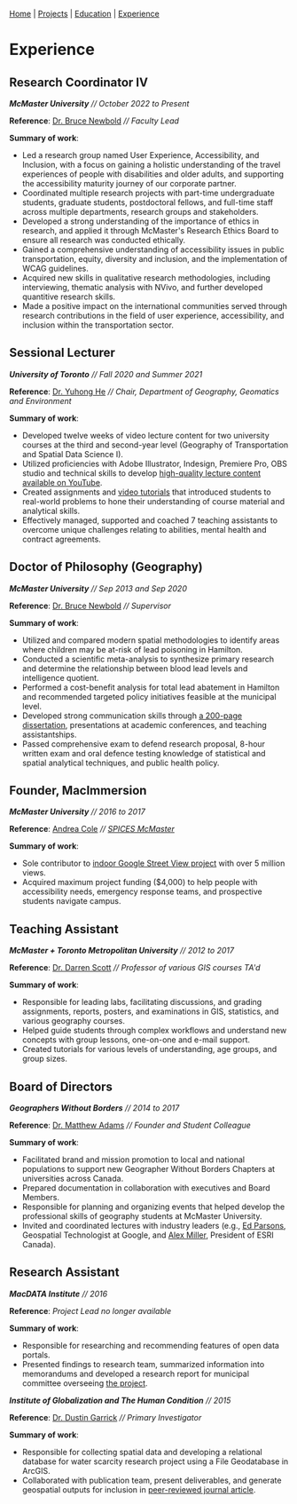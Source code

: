 [Home](README.md) | [Projects](Projects.md) | [Education](Education.md) | [Experience](Experience.md)

# Experience

## **Research Coordinator IV**

***McMaster University** // October 2022 to Present*

**Reference**: [Dr. Bruce Newbold](https://www.science.mcmaster.ca/ees/component/comprofiler/userprofile/newbold.html?Itemid=351) *// Faculty Lead*

**Summary of work**:
- Led a research group named User Experience, Accessibility, and Inclusion, with a focus on gaining a holistic understanding of the travel experiences of people with disabilities and older adults, and supporting the accessibility maturity journey of our corporate partner.
- Coordinated multiple research projects with part-time undergraduate students, graduate students, postdoctoral fellows, and full-time staff across multiple departments, research groups and stakeholders.
- Developed a strong understanding of the importance of ethics in research, and applied it through McMaster's Research Ethics Board to ensure all research was conducted ethically.
- Gained a comprehensive understanding of accessibility issues in public transportation, equity, diversity and inclusion, and the implementation of WCAG guidelines.
- Acquired new skills in qualitative research methodologies, including interviewing, thematic analysis with NVivo, and further developed quantitive research skills.
- Made a positive impact on the international communities served through research  contributions in the field of user experience, accessibility, and inclusion within the transportation sector.

## **Sessional Lecturer**

***University of Toronto** // Fall 2020 and Summer 2021*

**Reference**: [Dr. Yuhong He](https://geography.utoronto.ca/profiles/yuhong-he/) *// Chair, Department of Geography, Geomatics and Environment*

**Summary of work**:
- Developed twelve weeks of video lecture content for two university courses at the third and
second-year level (Geography of Transportation and Spatial Data Science I).
- Utilized proficiencies with Adobe Illustrator, Indesign, Premiere Pro, OBS studio and
technical skills to develop [high-quality lecture content available on YouTube](https://www.youtube.com/watch?v=McLO-xiqueo).
- Created assignments and [video tutorials](https://youtu.be/EddytVLjpx8?t=839) that introduced students to real-world problems to hone their understanding of course material and analytical skills.
- Effectively managed, supported and coached 7 teaching assistants to overcome unique challenges relating to abilities, mental health and contract agreements.

## **Doctor of Philosophy (Geography)**

***McMaster University** // Sep 2013 and Sep 2020*

**Reference**: [Dr. Bruce Newbold](https://www.science.mcmaster.ca/ees/component/comprofiler/userprofile/newbold.html?Itemid=351) *// Supervisor*

**Summary of work**:
- Utilized and compared modern spatial methodologies to identify areas where children may be at-risk of lead poisoning in Hamilton.
- Conducted a scientific meta-analysis to synthesize primary research and determine the relationship between blood lead levels and intelligence quotient.
- Performed a cost-benefit analysis for total lead abatement in Hamilton and recommended targeted policy initiatives feasible at the municipal level.
- Developed strong communication skills through [a 200-page dissertation](https://macsphere.mcmaster.ca/bitstream/11375/26011/2/mackay_kevin_p_finalsubmission202009_phd.pdf), presentations at academic conferences, and teaching assistantships.
- Passed comprehensive exam to defend research proposal, 8-hour written exam and oral defence testing knowledge of statistical and spatial analytical techniques, and public health policy.

## **Founder, MacImmersion**

***McMaster University** // 2016 to 2017*

**Reference**: [Andrea Cole](mailto:coleand%40mcmaster.ca?subject=) *// [SPICES McMaster](https://gs.mcmaster.ca/current-students/resources/spices/#tab-content-past-initiatives)*

**Summary of work**:
- Sole contributor to [indoor Google Street View project](https://www.google.ca/maps/contrib/106769851135814970545/photos/@43.2625946,-79.9230956,16z/data=!4m3!8m2!3m1!1e2?hl=en) with over 5 million views.
- Acquired maximum project funding ($4,000) to help people with accessibility needs, emergency response teams, and prospective students navigate campus.

## **Teaching Assistant**

***McMaster + Toronto Metropolitan University** // 2012 to 2017*

**Reference**: [Dr. Darren Scott](https://www.science.mcmaster.ca/ees/component/comprofiler/userprofile/scottdm.html?Itemid=351) *// Professor of various GIS courses TA'd*

**Summary of work**:
- Responsible for leading labs, facilitating discussions, and grading assignments, reports, posters, and examinations in GIS, statistics, and various geography courses.
- Helped guide students through complex workflows and understand new concepts with group lessons, one-on-one and e-mail support.
- Created tutorials for various levels of understanding, age groups, and group sizes.

## **Board of Directors**

***Geographers Without Borders** // 2014 to 2017*

**Reference**: [Dr. Matthew Adams](https://www.utm.utoronto.ca/geography/people/matthew-adams) *// Founder and Student Colleague*

**Summary of work**:
- Facilitated brand and mission promotion to local and national populations to support new Geographer Without Borders Chapters at universities across Canada.
- Prepared documentation in collaboration with executives and Board Members.
- Responsible for planning and organizing events that helped develop the professional skills of geography students at McMaster University.
- Invited and coordinated lectures with industry leaders (e.g., [Ed Parsons](https://www.edparsons.com/), Geospatial Technologist at Google, and [Alex Miller](https://www.linkedin.com/in/alex-miller-2471a5/?originalSubdomain=ca), President of ESRI Canada).

## **Research Assistant**

***MacDATA Institute** // 2016*

**Reference**: *Project Lead no longer available*

**Summary of work**:
- Responsible for researching and recommending features of open data portals.
- Presented findings to research team, summarized information into memorandums and developed a research report for municipal committee overseeing [the project](https://open.hamilton.ca/).

***Institute of Globalization and The Human Condition** // 2015*

**Reference**: [Dr. Dustin Garrick](https://socialsciences.mcmaster.ca/people/garrick-dustin) *// Primary Investigator*

**Summary of work**:
- Responsible for collecting spatial data and developing a relational database for water scarcity research project using a File Geodatabase in ArcGIS.
- Collaborated with publication team, present deliverables, and generate geospatial outputs for inclusion in [peer-reviewed journal article](https://www.sciencedirect.com/science/article/abs/pii/S1877343516300732).